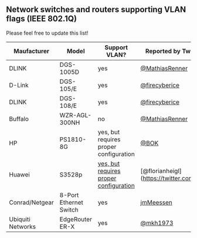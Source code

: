 Network switches and routers supporting VLAN flags (IEEE 802.1Q)
--------------------------------------------

Please feel free to update this list!

| Maufacturer       | Model           | Support VLAN?                          | Reported by Twitter Account |
|-------------------|-----------------|----------------------------------------|----------------------------------------------------------|
| DLINK             | DGS-1005D              | yes                                    | [@MathiasRenner](https://twitter.com/MathiasRenner)      |
| D-Link            | DGS-105/E              | yes                                    | [@firecyberice](https://twitter.com/firecyberice)        |
| DLINK             | DGS-108/E              | yes                                    | [@firecyberice](https://twitter.com/firecyberice)        |
| Buffalo           | WZR-AGL-300NH          | no                                     | [@MathiasRenner](https://twitter.com/MathiasRenner)      |
| HP                | PS1810-8G              | yes, but requires proper configuration | [@BOK](https://twitter.com/BOK)                          |
| Huawei            | S3528p                 | [yes, but requires proper configuration](http://blog.hypriot.com/post/introducing-hypriot-cluster-lab-docker-clustering-as-easy-as-it-gets/#comment-2479638754) | [@florianheigl] (https://twitter.com/florianheigl1) |
| Conrad/Netgear    | 8-Port Ethernet Switch | yes         | [jmMeessen]()             |                                                         |
| Ubiquiti Networks | EdgeRouter ER-X        | yes         | [@mkh1973](https://twitter.com/mkh1973)             |                                                         |

